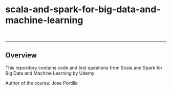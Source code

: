 # scala-and-spark-for-big-data-and-machine-learning

<br>

<hr>

## Overview

This repository contains code and test questions from Scala and Spark for Big Data and Machine Learning by Udemy

Author of the course: Jose Portilla


